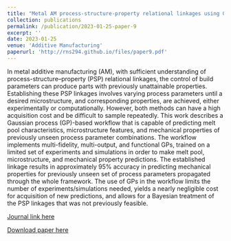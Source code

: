 ```yaml
---
title: "Metal AM process-structure-property relational linkages using Gaussian process surrogates"
collection: publications
permalink: /publication/2023-01-25-paper-9
excerpt: ''
date: 2023-01-25
venue: 'Additive Manufacturing'
paperurl: 'http://rns294.github.io/files/paper9.pdf'
---
```


In metal additive manufacturing (AM), with sufficient understanding of process-structure–property (PSP) relational linkages, the control of build parameters can produce parts with previously unattainable properties. Establishing these PSP linkages involves varying process parameters until a desired microstructure, and corresponding properties, are achieved, either experimentally or computationally. However, both methods can have a high acquisition cost and be difficult to sample repeatedly. This work describes a Gaussian process (GP)-based workflow that is capable of predicting melt pool characteristics, microstructure features, and mechanical properties of previously unseen process parameter combinations. The workflow implements multi-fidelity, multi-output, and functional GPs, trained on a limited set of experiments and simulations in order to make melt pool, microstructure, and mechanical property predictions. The established linkage results in approximately 95% accuracy in predicting mechanical properties for previously unseen set of process parameters propagated through the whole framework. The use of GPs in the workflow limits the number of experiments/simulations needed, yields a nearly negligible cost for acquisition of new predictions, and allows for a Bayesian treatment of the PSP linkages that was not previously feasible.

[Journal link here](https://doi.org/10.1016/j.addma.2023.103398)

[Download paper here](http://rns294.github.io/files/paper9.pdf)
